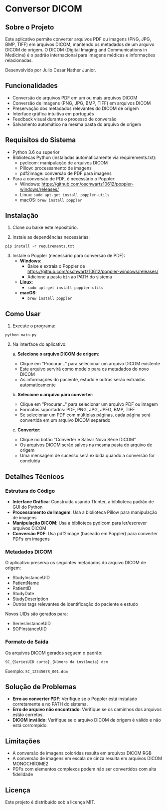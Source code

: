 # Conversor DICOM

## Sobre o Projeto
Este aplicativo permite converter arquivos PDF ou imagens (PNG, JPG, BMP, TIFF) em arquivos DICOM, mantendo os metadados de um arquivo DICOM de origem. O DICOM (Digital Imaging and Communications in Medicine) é o padrão internacional para imagens médicas e informações relacionadas.

Desenvolvido por Julio Cesar Nather Junior.

## Funcionalidades

- Conversão de arquivos PDF em um ou mais arquivos DICOM
- Conversão de imagens (PNG, JPG, BMP, TIFF) em arquivos DICOM
- Preservação dos metadados relevantes do DICOM de origem
- Interface gráfica intuitiva em português
- Feedback visual durante o processo de conversão
- Salvamento automático na mesma pasta do arquivo de origem

## Requisitos do Sistema

- Python 3.6 ou superior
- Bibliotecas Python (instaladas automaticamente via requirements.txt):
  - pydicom: manipulação de arquivos DICOM
  - Pillow: processamento de imagens
  - pdf2image: conversão de PDF para imagens
- Para a conversão de PDF, é necessário o Poppler:
  - Windows: https://github.com/oschwartz10612/poppler-windows/releases/
  - Linux: `sudo apt-get install poppler-utils`
  - macOS: `brew install poppler`

## Instalação

1. Clone ou baixe este repositório.

2. Instale as dependências necessárias:
```
pip install -r requirements.txt
```

3. Instale o Poppler (necessário para conversão de PDF):
   - **Windows**: 
     - Baixe e extraia o Poppler de https://github.com/oschwartz10612/poppler-windows/releases/
     - Adicione a pasta `bin` ao PATH do sistema
   - **Linux**: 
     - `sudo apt-get install poppler-utils`
   - **macOS**: 
     - `brew install poppler`

## Como Usar

1. Execute o programa:
```
python main.py
```

2. Na interface do aplicativo:

   a. **Selecione o arquivo DICOM de origem**: 
      - Clique em "Procurar..." para selecionar um arquivo DICOM existente
      - Este arquivo servirá como modelo para os metadados do novo DICOM
      - As informações do paciente, estudo e outras serão extraídas automaticamente
   
   b. **Selecione o arquivo para converter**: 
      - Clique em "Procurar..." para selecionar um arquivo PDF ou imagem
      - Formatos suportados: PDF, PNG, JPG, JPEG, BMP, TIFF
      - Se selecionar um PDF com múltiplas páginas, cada página será convertida em um arquivo DICOM separado
   
   c. **Converter**: 
      - Clique no botão "Converter e Salvar Nova Série DICOM"
      - Os arquivos DICOM serão salvos na mesma pasta do arquivo de origem
      - Uma mensagem de sucesso será exibida quando a conversão for concluída

## Detalhes Técnicos

### Estrutura do Código

- **Interface Gráfica**: Construída usando Tkinter, a biblioteca padrão de GUI do Python
- **Processamento de Imagem**: Usa a biblioteca Pillow para manipulação de imagens
- **Manipulação DICOM**: Usa a biblioteca pydicom para ler/escrever arquivos DICOM
- **Conversão PDF**: Usa pdf2image (baseado em Poppler) para converter PDFs em imagens

### Metadados DICOM

O aplicativo preserva os seguintes metadados do arquivo DICOM de origem:
- StudyInstanceUID
- PatientName
- PatientID
- StudyDate
- StudyDescription
- Outros tags relevantes de identificação do paciente e estudo

Novos UIDs são gerados para:
- SeriesInstanceUID
- SOPInstanceUID

### Formato de Saída

Os arquivos DICOM gerados seguem o padrão:
```
SC_{SeriesUID curto}_{Número da instância}.dcm
```

Exemplo: `SC_12345678_001.dcm`

## Solução de Problemas

- **Erro ao converter PDF**: Verifique se o Poppler está instalado corretamente e no PATH do sistema.
- **Erro de arquivo não encontrado**: Verifique se os caminhos dos arquivos estão corretos.
- **DICOM inválido**: Verifique se o arquivo DICOM de origem é válido e não está corrompido.

## Limitações

- A conversão de imagens coloridas resulta em arquivos DICOM RGB
- A conversão de imagens em escala de cinza resulta em arquivos DICOM MONOCHROME2
- PDFs com elementos complexos podem não ser convertidos com alta fidelidade

## Licença

Este projeto é distribuído sob a licença MIT.
